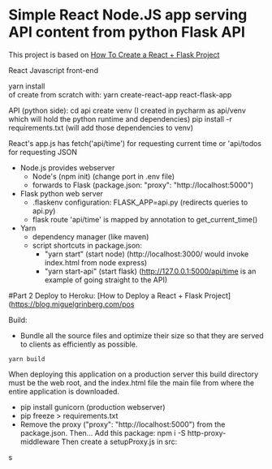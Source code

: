 
# Simple React Node.JS app serving API content from python Flask API
This project is based on [How To Create a React + Flask Project](https://blog.miguelgrinberg.com/post/how-to-create-a-react--flask-project)


React Javascript front-end

yarn install  
of create from scratch with: yarn create-react-app react-flask-app

API (python side):
cd api
create venv (I created in pycharm as api/venv which will hold the python runtime and dependencies)
pip install -r requirements.txt (will add those dependencies to venv)


React's app.js has fetch('api/time') for requesting current time or 'api/todos for requesting JSON 
* Node.js provides webserver
    * Node's (npm init)  (change port in .env file)
    * forwards to Flask  (package.json: "proxy": "http://localhost:5000")
* Flask python web server
    * .flaskenv configuration: FLASK_APP=api.py (redirects queries to api.py)
    * flask route 'api/time' is mapped by annotation to get_current_time()
* Yarn
    * dependency manager (like maven)
    * script shortcuts in package.json:
        * "yarn start" (start node) (http://localhost:3000/ would invoke index.html from node express)
        * "yarn start-api" (start flask) (http://127.0.0.1:5000/api/time is an example of going straight to the API)


#Part 2 Deploy to Heroku: [How to Deploy a React + Flask Project](https://blog.miguelgrinberg.com/pos

Build:
* Bundle all the source files and optimize their size so that they are served to clients as efficiently as possible.
```
yarn build
```
  When deploying this application on a production server this build directory must be the web root, and the index.html file the main file from where the entire application is downloaded.
* pip install gunicorn (production webserver)
* pip freeze > requirements.txt
* Remove the proxy ("proxy": "http://localhost:5000") from the package.json. Then...
Add this package:
npm i -S http-proxy-middleware
Then create a setupProxy.js in src:
  
s













